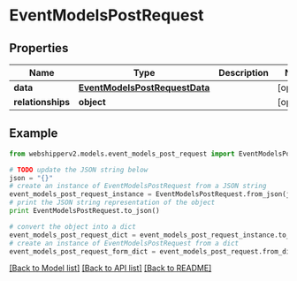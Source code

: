 # EventModelsPostRequest


## Properties
Name | Type | Description | Notes
------------ | ------------- | ------------- | -------------
**data** | [**EventModelsPostRequestData**](EventModelsPostRequestData.md) |  | [optional] 
**relationships** | **object** |  | [optional] 

## Example

```python
from webshipperv2.models.event_models_post_request import EventModelsPostRequest

# TODO update the JSON string below
json = "{}"
# create an instance of EventModelsPostRequest from a JSON string
event_models_post_request_instance = EventModelsPostRequest.from_json(json)
# print the JSON string representation of the object
print EventModelsPostRequest.to_json()

# convert the object into a dict
event_models_post_request_dict = event_models_post_request_instance.to_dict()
# create an instance of EventModelsPostRequest from a dict
event_models_post_request_form_dict = event_models_post_request.from_dict(event_models_post_request_dict)
```
[[Back to Model list]](../README.md#documentation-for-models) [[Back to API list]](../README.md#documentation-for-api-endpoints) [[Back to README]](../README.md)



